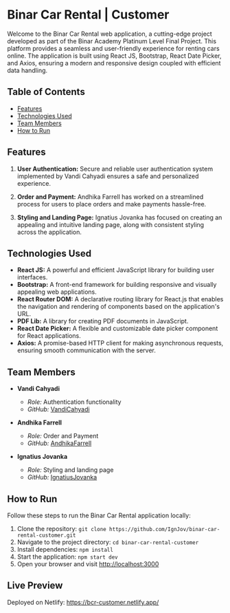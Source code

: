 # Binar Car Rental | Customer

Welcome to the Binar Car Rental web application, a cutting-edge project developed as part of the Binar Academy Platinum Level Final Project. This platform provides a seamless and user-friendly experience for renting cars online. The application is built using React JS, Bootstrap, React Date Picker, and Axios, ensuring a modern and responsive design coupled with efficient data handling.

## Table of Contents
- [Features](#features)
- [Technologies Used](#technologies-used)
- [Team Members](#team-members)
- [How to Run](#how-to-run)

## Features

1. **User Authentication:** Secure and reliable user authentication system implemented by Vandi Cahyadi ensures a safe and personalized experience.

2. **Order and Payment:** Andhika Farrell has worked on a streamlined process for users to place orders and make payments hassle-free.

3. **Styling and Landing Page:** Ignatius Jovanka has focused on creating an appealing and intuitive landing page, along with consistent styling across the application.

## Technologies Used

- **React JS:** A powerful and efficient JavaScript library for building user interfaces.
- **Bootstrap:** A front-end framework for building responsive and visually appealing web applications.
- **React Router DOM:** A declarative routing library for React.js that enables the navigation and rendering of components based on the application's URL.
- **PDF Lib:** A library for creating PDF documents in JavaScript.
- **React Date Picker:** A flexible and customizable date picker component for React applications.
- **Axios:** A promise-based HTTP client for making asynchronous requests, ensuring smooth communication with the server.

## Team Members

- **Vandi Cahyadi**
  - *Role:* Authentication functionality
  - *GitHub:* [VandiCahyadi](https://github.com/vandicahya)

- **Andhika Farrell**
  - *Role:* Order and Payment
  - *GitHub:* [AndhikaFarrell](https://github.com/AndhikaFarrell)

- **Ignatius Jovanka**
  - *Role:* Styling and landing page
  - *GitHub:* [IgnatiusJovanka](https://github.com/IgnJov)

## How to Run

Follow these steps to run the Binar Car Rental application locally:

1. Clone the repository: `git clone https://github.com/IgnJov/binar-car-rental-customer.git`
2. Navigate to the project directory: `cd binar-car-rental-customer`
3. Install dependencies: `npm install`
4. Start the application: `npm start dev`
5. Open your browser and visit [http://localhost:3000](http://localhost:3000)

## Live Preview
Deployed on Netlify: https://bcr-customer.netlify.app/
